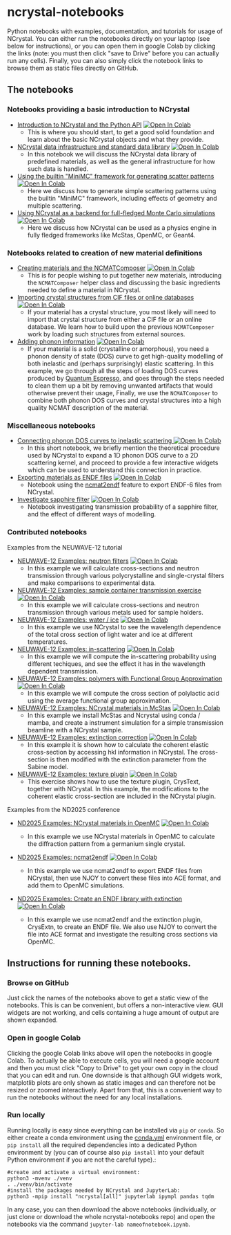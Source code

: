 # ncrystal-notebooks

Python notebooks with examples, documentation, and tutorials for usage of NCrystal. You can either run the notebooks directly on your laptop (see below for instructions), or you can open them in google Colab by clicking the links (note: you must then click "save to Drive" before you can actually run any cells). Finally, you can also simply click the notebook links to browse them as static files directly on GitHub.

## The notebooks

### Notebooks providing a basic introduction to NCrystal

* [Introduction to NCrystal and the Python API](notebooks/ncrystal1_basic_01_Introduction_and_Python_API.ipynb)
  <a target="_blank" href="https://colab.research.google.com/github/mctools/ncrystal-notebooks/blob/main/notebooks/ncrystal1_basic_01_Introduction_and_Python_API.ipynb">
    <img src="https://colab.research.google.com/assets/colab-badge.svg" alt="Open In Colab"/>
  </a>
  * This is where you should start, to get a good solid foundation and learn about the basic NCrystal objects and what they provide.
* [NCrystal data infrastructure and standard data library](notebooks/ncrystal1_basic_02_Data_Infrastructure_and_StdDataLib.ipynb)
  <a target="_blank" href="https://colab.research.google.com/github/mctools/ncrystal-notebooks/blob/main/notebooks/ncrystal1_basic_02_Data_Infrastructure_and_StdDataLib.ipynb">
    <img src="https://colab.research.google.com/assets/colab-badge.svg" alt="Open In Colab"/>
  </a>
  * In this notebook we will discuss the NCrystal data library of predefined materials, as well as the general infrastructure for how such data is handled.
* [Using the builtin "MiniMC" framework for generating scatter patterns](notebooks/ncrystal1_basic_03_Scatter_patterns_with_the_builtin_MiniMC_framework.ipynb)
  <a target="_blank" href="https://colab.research.google.com/github/mctools/ncrystal-notebooks/blob/main/notebooks/ncrystal1_basic_03_Scatter_patterns_with_the_builtin_MiniMC_framework.ipynb">
    <img src="https://colab.research.google.com/assets/colab-badge.svg" alt="Open In Colab"/>
  </a>
  * Here we discuss how to generate simple scattering patterns using the builtin "MiniMC" framework, including effects of geometry and multiple scattering.
* [Using NCrystal as a backend for full-fledged Monte Carlo simulations](notebooks/ncrystal1_basic_04_NCrystal_as_backend_for_third_party_apps.ipynb)
  <a target="_blank" href="https://colab.research.google.com/github/mctools/ncrystal-notebooks/blob/main/notebooks/ncrystal1_basic_04_NCrystal_as_backend_for_third_party_apps.ipynb">
    <img src="https://colab.research.google.com/assets/colab-badge.svg" alt="Open In Colab"/>
  </a>
  * Here we discuss how NCrystal can be used as a physics engine in fully fledged frameworks like McStas, OpenMC, or Geant4.

### Notebooks related to creation of new material definitions

* [Creating materials and the NCMATComposer](notebooks/ncrystal2_advanced_01_Creating_materials_and_the_NCMATComposer.ipynb)
  <a target="_blank" href="https://colab.research.google.com/github/mctools/ncrystal-notebooks/blob/main/notebooks/ncrystal2_advanced_01_Creating_materials_and_the_NCMATComposer.ipynb">
    <img src="https://colab.research.google.com/assets/colab-badge.svg" alt="Open In Colab"/>
  </a>
  * This is for people wishing to put together new materials, introducing the `NCMATComposer` helper class and discussing the basic ingredients needed to define a material in NCrystal.
* [Importing crystal structures from CIF files or online databases](notebooks/ncrystal2_advanced_02_Import_crystal_structure_from_CIF_or_databases.ipynb)
  <a target="_blank" href="https://colab.research.google.com/github/mctools/ncrystal-notebooks/blob/main/notebooks/ncrystal2_advanced_02_Import_crystal_structure_from_CIF_or_databases.ipynb">
    <img src="https://colab.research.google.com/assets/colab-badge.svg" alt="Open In Colab"/>
  </a>
  * If your material has a crystal structure, you most likely will need to import that crystal structure from either a CIF file or an online database. We learn how to build upon the previous `NCMATComposer` work by loading such structures from external sources.
* [Adding phonon information](notebooks/ncrystal2_advanced_03_Add_phonon_info_with_PhononDOSAnalyser_with_QuantumEspresso_example.ipynb)
  <a target="_blank" href="https://colab.research.google.com/github/mctools/ncrystal-notebooks/blob/main/notebooks/ncrystal2_advanced_03_Add_phonon_info_with_PhononDOSAnalyser_with_QuantumEspresso_example.ipynb">
    <img src="https://colab.research.google.com/assets/colab-badge.svg" alt="Open In Colab"/>
  </a>
  * If your material is a solid (crystalline or amorphous), you need a phonon density of state (DOS) curve to get high-quality modelling of both inelastic and (perhaps surprisingly) elastic scattering. In this example, we go through all the steps of loading DOS curves produced by [Quantum Espresso](https://www.quantum-espresso.org/), and goes through the steps needed to clean them up a bit by removing unwanted artifacts that would otherwise prevent their usage, Finally, we use the `NCMATComposer` to combine both phonon DOS curves and crystal structures into a high quality NCMAT description of the material.

### Miscellaneous notebooks

* [Connecting phonon DOS curves to inelastic scattering ](notebooks/ncrystal2_advanced_04_VDOS2KNL_Connecting_phonons_to_inelastic_scattering.ipynb)
  <a target="_blank" href="https://colab.research.google.com/github/mctools/ncrystal-notebooks/blob/main/notebooks/ncrystal2_advanced_04_VDOS2KNL_Connecting_phonons_to_inelastic_scattering.ipynb">
    <img src="https://colab.research.google.com/assets/colab-badge.svg" alt="Open In Colab"/>
  </a>
  * In this short notebook, we briefly mention the theoretical procedure used by NCrystal to expand a 1D phonon DOS curve to a 2D scattering kernel, and proceed to provide a few interactive widgets which can be used to understand this connection in practice.
* [Exporting materials as ENDF files](notebooks/ncrystal2_advanced_05_export_ENDF.ipynb)
  <a target="_blank" href="https://colab.research.google.com/github/mctools/ncrystal-notebooks/blob/main/notebooks/ncrystal2_advanced_05_export_ENDF.ipynb">
    <img src="https://colab.research.google.com/assets/colab-badge.svg" alt="Open In Colab"/>
  </a>
  * Notebook using the [ncmat2endf](https://github.com/mctools/ncrystal/wiki/ncmat2endf) feature to export ENDF-6 files from NCrystal.
* [Investigate sapphire filter](notebooks/misc/ncrystal_sapphire_filter.ipynb)
  <a target="_blank" href="https://colab.research.google.com/github/mctools/ncrystal-notebooks/blob/main/notebooks/misc/ncrystal_sapphire_filter.ipynb">
    <img src="https://colab.research.google.com/assets/colab-badge.svg" alt="Open In Colab"/>
  </a>
  * Notebook investigating transmission probability of a sapphire filter, and the effect of different ways of modelling.

### Contributed notebooks

Examples from the NEUWAVE-12 tutorial

* [NEUWAVE-12 Examples: neutron filters](notebooks/contributed/NEUWAVE-12/NEUWAVE_12_Examples_Neutron_filters_exercise.ipynb)  <a target="_blank" href="https://colab.research.google.com/github/mctools/ncrystal-notebooks/blob/main/notebooks/contributed/NEUWAVE-12/NEUWAVE_12_Examples_Neutron_filters_exercise.ipynb">
    <img src="https://colab.research.google.com/assets/colab-badge.svg" alt="Open In Colab"/>
  </a>
  * In this example we will calculate cross-sections and neutron transmission through various polycrystalline and single-crystal filters and make comparisons to experimental data.
* [NEUWAVE-12 Examples: sample container transmission exercise](notebooks/contributed/NEUWAVE-12/NEUWAVE_12_Examples_Sample_container_transmission_exercise.ipynb)  <a target="_blank" href="https://colab.research.google.com/github/mctools/ncrystal-notebooks/blob/main/notebooks/contributed/NEUWAVE-12/NEUWAVE_12_Examples_Sample_container_transmission_exercise.ipynb">
    <img src="https://colab.research.google.com/assets/colab-badge.svg" alt="Open In Colab"/>
  </a>
  * In this example we will calculate cross-sections and neutron transmission through various metals used for sample holders.
* [NEUWAVE-12 Examples: water / ice](notebooks/contributed/NEUWAVE-12/NEUWAVE_12_Examples_Water_Ice.ipynb)  <a target="_blank" href="https://colab.research.google.com/github/mctools/ncrystal-notebooks/blob/main/notebooks/contributed/NEUWAVE-12/NEUWAVE_12_Examples_Water_Ice.ipynb">
    <img src="https://colab.research.google.com/assets/colab-badge.svg" alt="Open In Colab"/>
  </a>
  * In this example we use NCrystal to see the wavelength dependence of the total cross section of light water and ice at different temperatures.
* [NEUWAVE-12 Examples: in-scattering](notebooks/contributed/NEUWAVE-12/NEUWAVE_12_Examples_In_scattering.ipynb)  <a target="_blank" href="https://colab.research.google.com/github/mctools/ncrystal-notebooks/blob/main/notebooks/contributed/NEUWAVE-12/NEUWAVE_12_Examples_In_scattering.ipynb">
    <img src="https://colab.research.google.com/assets/colab-badge.svg" alt="Open In Colab"/>
  </a>
  * In this example we will compute the in-scattering probability using different techiques, and see the effect it has in the wavelength dependent transmission.
* [NEUWAVE-12 Examples: polymers with Functional Group Approximation](notebooks/contributed/NEUWAVE-12/NEUWAVE_12_Examples_Polymers_with_Functional_Group_Approximation.ipynb)  <a target="_blank" href="https://colab.research.google.com/github/mctools/ncrystal-notebooks/blob/main/notebooks/contributed/NEUWAVE-12/NEUWAVE_12_Examples_Polymers_with_Functional_Group_Approximation.ipynb">
    <img src="https://colab.research.google.com/assets/colab-badge.svg" alt="Open In Colab"/>
  </a>
  * In this example we will compute the cross section of polylactic acid using the average functional group approximation.
* [NEUWAVE-12 Examples: NCrystal materials in McStas](notebooks/contributed/NEUWAVE-12/NEUWAVE_12_Examples_Transmission_with_NCrystal_and_McStas.ipynb)  <a target="_blank" href="https://colab.research.google.com/github/mctools/ncrystal-notebooks/blob/main/notebooks/contributed/NEUWAVE-12/NEUWAVE_12_Examples_Transmission_with_NCrystal_and_McStas.ipynb">
    <img src="https://colab.research.google.com/assets/colab-badge.svg" alt="Open In Colab"/>
  </a>
  * In this example we install McStas and Ncrystal using conda / mamba, and create a instrument simulation for a simple transmission beamline with a NCrystal sample.
* [NEUWAVE-12 Examples: extinction correction](notebooks/contributed/NEUWAVE-12/NEUWAVE_12_Examples_Extinction_correction_exercise.ipynb)  <a target="_blank" href="https://colab.research.google.com/github/mctools/ncrystal-notebooks/blob/main/notebooks/contributed/NEUWAVE-12/NEUWAVE_12_Examples_Extinction_correction_exercise.ipynb">
    <img src="https://colab.research.google.com/assets/colab-badge.svg" alt="Open In Colab"/>
  </a>
  * In this example it is shown how to calculate the coherent elastic cross-section by accessing hkl information in NCrystal. The cross-section is then modified with the extinction parameter from the Sabine model.
* [NEUWAVE-12 Examples: texture plugin](notebooks/contributed/NEUWAVE-12/NEUWAVE_12_Examples_Installing_Plugins_Texture_exercise.ipynb)  <a target="_blank" href="https://colab.research.google.com/github/mctools/ncrystal-notebooks/blob/main/notebooks/contributed/NEUWAVE-12/NEUWAVE_12_Examples_Installing_Plugins_Texture_exercise.ipynb">
    <img src="https://colab.research.google.com/assets/colab-badge.svg" alt="Open In Colab"/>
  </a>
  * This exercise shows how to use the texture plugin, CrysText, together with NCrystal. In this example, the modifications to the coherent elastic cross-section are included in the NCrystal plugin.

Examples from the ND2025 conference

* [ND2025 Examples: NCrystal materials in OpenMC](notebooks/contributed/ND2025/ND2025_OpenMC_NCrystal.ipynb)  <a target="_blank" href="https://colab.research.google.com/github/mctools/ncrystal-notebooks/blob/main/notebooks/contributed/ND2025/ND2025_OpenMC_NCrystal.ipynb">
    <img src="https://colab.research.google.com/assets/colab-badge.svg" alt="Open In Colab"/>
  </a>
  * In this example we use NCrystal materials in OpenMC to calculate the diffraction pattern from a germanium single crystal.

* [ND2025 Examples: ncmat2endf](notebooks/contributed/ND2025/ND2025_ncmat2endf.ipynb)  <a target="_blank" href="https://colab.research.google.com/github/mctools/ncrystal-notebooks/blob/main/notebooks/contributed/ND2025/ND2025_ncmat2endf.ipynb">
    <img src="https://colab.research.google.com/assets/colab-badge.svg" alt="Open In Colab"/>
  </a>
  * In this example we use ncmat2endf to export ENDF files from NCrystal, then use NJOY to convert these files into ACE format, and add them to OpenMC simulations.

* [ND2025 Examples: Create an ENDF library with extinction](notebooks/contributed/ND2025/ND2025_Extinction_ENDF_library.ipynb)  <a target="_blank" href="https://colab.research.google.com/github/mctools/ncrystal-notebooks/blob/main/notebooks/contributed/ND2025/ND2025_Extinction_ENDF_library.ipynb">
    <img src="https://colab.research.google.com/assets/colab-badge.svg" alt="Open In Colab"/>
  </a>
  * In this example we use ncmat2endf and the extinction plugin, CrysExtn, to create an ENDF file. We also use NJOY to convert the file into ACE format and investigate the resulting cross sections via OpenMC.

## Instructions for running these notebooks.

### Browse on GitHub

Just click the names of the notebooks above to get a static view of the notebooks. This is can be convenient, but offers a non-interactive view. GUI widgets are not working, and cells containing a huge amount of output are shown expanded.

### Open in google Colab

Clicking the google Colab links above will open the notebooks in google Colab. To actually be able to execute cells, you will need a google account and then you must click "Copy to Drive" to get your own copy in the cloud that you can edit and run. One downside is that although GUI widgets work, matplotlib plots are only shown as static images and can therefore not be resized or zoomed interactively. Apart from that, this is a convenient way to run the notebooks without the need for any local installations.

### Run locally

Running locally is easy since everything can be installed via `pip` or `conda`. So either create a conda environment using the [conda.yml](conda.yml) environment file, or `pip install` all the required dependencies into a dedicated Python environment by (you can of course also `pip install` into your default Python environment if you are not the careful type).:

```
#create and activate a virtual environment:
python3 -mvenv ./venv
. ./venv/bin/activate
#install the packages needed by NCrystal and JupyterLab:
python3 -mpip install "ncrystal[all]" jupyterlab ipympl pandas tqdm
```

In any case, you can then download the above notebooks (individually, or just clone or download the whole ncrystal-notebooks repo) and open the notebooks via the command `jupyter-lab nameofnotebook.ipynb`.
